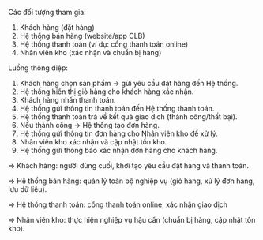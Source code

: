 Các đối tượng tham gia:
 
  1. Khách hàng (đặt hàng)
  2. Hệ thống bán hàng (website/app CLB)
  3. Hệ thống thanh toán (ví dụ: cổng thanh toán online)
  4. Nhân viên kho (xác nhận và chuẩn bị hàng)

Luồng thông điệp:

  1. Khách hàng chọn sản phẩm → gửi yêu cầu đặt hàng đến Hệ thống.
  2. Hệ thống hiển thị giỏ hàng cho khách hàng xác nhận.
  3. Khách hàng nhấn thanh toán.
  4. Hệ thống gửi thông tin thanh toán đến Hệ thống thanh toán.
  5. Hệ thống thanh toán trả về kết quả giao dịch (thành công/thất bại).
  6. Nếu thành công → Hệ thống tạo đơn hàng.
  7. Hệ thống gửi thông tin đơn hàng cho Nhân viên kho để xử lý.
  8. Nhân viên kho xác nhận và cập nhật tồn kho.
  9. Hệ thống gửi thông báo xác nhận đơn hàng cho khách hàng. 

=> Khách hàng: người dùng cuối, khởi tạo yêu cầu đặt hàng và thanh toán.

=> Hệ thống bán hàng: quản lý toàn bộ nghiệp vụ (giỏ hàng, xử lý đơn hàng, lưu dữ liệu).

=> Hệ thống thanh toán: cổng thanh toán online, xác nhận giao dịch

=> Nhân viên kho: thực hiện nghiệp vụ hậu cần (chuẩn bị hàng, cập nhật tồn kho).
